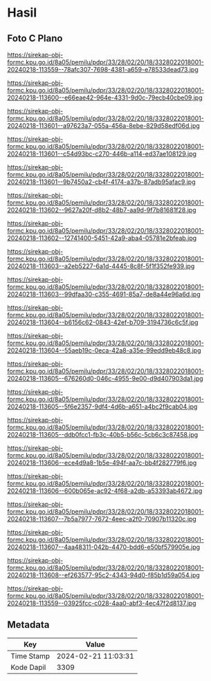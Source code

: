 # Hasil

## Foto C Plano

https://sirekap-obj-formc.kpu.go.id/8a05/pemilu/pdpr/33/28/02/20/18/3328022018001-20240218-113559--78afc307-7698-4381-a659-e78533dead73.jpg

https://sirekap-obj-formc.kpu.go.id/8a05/pemilu/pdpr/33/28/02/20/18/3328022018001-20240218-113600--e66eae42-964e-4331-9d0c-79ecb40cbe09.jpg

https://sirekap-obj-formc.kpu.go.id/8a05/pemilu/pdpr/33/28/02/20/18/3328022018001-20240218-113601--a97623a7-055a-456a-8ebe-829d58edf06d.jpg

https://sirekap-obj-formc.kpu.go.id/8a05/pemilu/pdpr/33/28/02/20/18/3328022018001-20240218-113601--c54d93bc-c270-446b-a114-ed37ae108129.jpg

https://sirekap-obj-formc.kpu.go.id/8a05/pemilu/pdpr/33/28/02/20/18/3328022018001-20240218-113601--9b7450a2-cb4f-4174-a37b-87adb95afac9.jpg

https://sirekap-obj-formc.kpu.go.id/8a05/pemilu/pdpr/33/28/02/20/18/3328022018001-20240218-113602--9627a20f-d8b2-48b7-aa9d-9f7b81681f28.jpg

https://sirekap-obj-formc.kpu.go.id/8a05/pemilu/pdpr/33/28/02/20/18/3328022018001-20240218-113602--12741400-5451-42a9-aba4-05781e2bfeab.jpg

https://sirekap-obj-formc.kpu.go.id/8a05/pemilu/pdpr/33/28/02/20/18/3328022018001-20240218-113603--a2eb5227-6a1d-4445-8c8f-5f1f352fe939.jpg

https://sirekap-obj-formc.kpu.go.id/8a05/pemilu/pdpr/33/28/02/20/18/3328022018001-20240218-113603--99dfaa30-c355-4691-85a7-de8a44e96a6d.jpg

https://sirekap-obj-formc.kpu.go.id/8a05/pemilu/pdpr/33/28/02/20/18/3328022018001-20240218-113604--b6156c62-0843-42ef-b709-3194736c6c5f.jpg

https://sirekap-obj-formc.kpu.go.id/8a05/pemilu/pdpr/33/28/02/20/18/3328022018001-20240218-113604--55aeb19c-0eca-42a8-a35e-99edd9eb48c8.jpg

https://sirekap-obj-formc.kpu.go.id/8a05/pemilu/pdpr/33/28/02/20/18/3328022018001-20240218-113605--676260d0-046c-4955-9e00-d9d407903da1.jpg

https://sirekap-obj-formc.kpu.go.id/8a05/pemilu/pdpr/33/28/02/20/18/3328022018001-20240218-113605--5f6e2357-9df4-4d6b-a651-a4bc2f9cab04.jpg

https://sirekap-obj-formc.kpu.go.id/8a05/pemilu/pdpr/33/28/02/20/18/3328022018001-20240218-113605--ddb0fcc1-fb3c-40b5-b56c-5cb6c3c87458.jpg

https://sirekap-obj-formc.kpu.go.id/8a05/pemilu/pdpr/33/28/02/20/18/3328022018001-20240218-113606--ece4d9a8-1b5e-494f-aa7c-bb4f282779f6.jpg

https://sirekap-obj-formc.kpu.go.id/8a05/pemilu/pdpr/33/28/02/20/18/3328022018001-20240218-113606--600b065e-ac92-4f68-a2db-a53393ab4672.jpg

https://sirekap-obj-formc.kpu.go.id/8a05/pemilu/pdpr/33/28/02/20/18/3328022018001-20240218-113607--7b5a7977-7672-4eec-a2f0-70907b11320c.jpg

https://sirekap-obj-formc.kpu.go.id/8a05/pemilu/pdpr/33/28/02/20/18/3328022018001-20240218-113607--4aa48311-042b-4470-bdd6-e50bf579905e.jpg

https://sirekap-obj-formc.kpu.go.id/8a05/pemilu/pdpr/33/28/02/20/18/3328022018001-20240218-113608--ef263577-95c2-4343-94d0-f85b1d59a054.jpg

https://sirekap-obj-formc.kpu.go.id/8a05/pemilu/pdpr/33/28/02/20/18/3328022018001-20240218-113559--03925fcc-c028-4aa0-abf3-4ec47f2d8137.jpg


## Metadata

| Key        | Value               |
| ---------- | ------------------- |
| Time Stamp | 2024-02-21 11:03:31 |
| Kode Dapil | 3309                |



